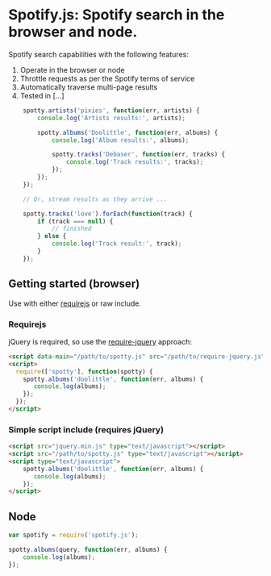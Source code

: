 # Spotify.js: Spotify search in the browser and node.

Spotify search capabilities with the following features:

1) Operate in the browser or node
2) Throttle requests as per the Spotify terms of service
3) Automatically traverse multi-page results
4) Tested in [...]

```js
    spotty.artists('pixies', function(err, artists) {
        console.log('Artists results:', artists);

        spotty.albums('Doolittle', function(err, albums) {
            console.log('Album results:', albums);

            spotty.tracks('Debaser', function(err, tracks) {
                console.log('Track results:', tracks);
            });
        });
    });

    // Or, stream results as they arrive ...

    spotty.tracks('love').forEach(function(track) {
        if (track === null) {
            // finished
        } else {
            console.log('Track result:', track);
        }
    });
```

## Getting started (browser)

Use with either [requirejs](http://requirejs.org/) or raw include.

### Requirejs

jQuery is required, so use the [require-jquery](http://requirejs.org/docs/jquery.html) approach:

```html
<script data-main="/path/to/spotty.js" src="/path/to/require-jquery.js"></script>
<script>
  require(['spotty'], function(spotty) {
    spotty.albums('doolittle', function(err, albums) {
       console.log(albums);
    });
  });
</script>
```

### Simple script include (requires jQuery)

```html
<script src="jquery.min.js" type="text/javascript"></script>
<script src="/path/to/spotty.js" type="text/javascript"></script>
<script type="text/javascript">
    spotty.albums('doolittle', function(err, albums) {
       console.log(albums);
    });
</script>
```

## Node

```js
var spotify = require('spotify.js');

spotty.albums(query, function(err, albums) {
    console.log(albums);
});
```
